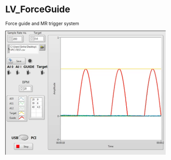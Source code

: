 # LV_ForceGuide
Force guide and MR trigger system
<p align="center">
  <img width="541" height="391" src=/image/preview.png>
</p>

